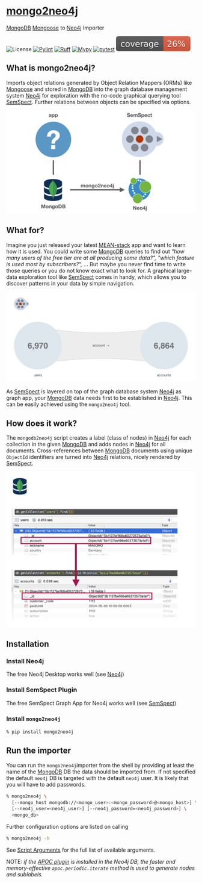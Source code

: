 # [mongo2neo4j](https://makomo.github.io/mongo2neo4j/)

[MongoDB](https://www.mongodb.com/) [Mongoose](https://mongoosejs.com/) to [Neo4j](https://neo4j.com/) Importer

![License](https://img.shields.io/github/license/MAKOMO/mongo2neo4j.svg)
[![Pylint](https://github.com/MAKOMO/mongo2neo4j/actions/workflows/pylint.yaml/badge.svg)](https://github.com/MAKOMO/mongo2neo4j/actions/workflows/pylint.yaml)
[![Ruff](https://github.com/MAKOMO/mongo2neo4j/actions/workflows/ruff.yaml/badge.svg)](https://github.com/MAKOMO/mongo2neo4j/actions/workflows/ruff.yaml)
[![Mypy](https://github.com/MAKOMO/mongo2neo4j/actions/workflows/mypy.yml/badge.svg)](https://github.com/MAKOMO/mongo2neo4j/actions/workflows/mypy.yml)
[![pytest](https://github.com/artisan-roaster-scope/artisan/actions/workflows/pytest.yaml/badge.svg?branch=master)](https://github.com/artisan-roaster-scope/artisan/actions/workflows/pytest.yaml)
![coverage](./images/coverage.svg)


## What is mongo2neo4j?

Imports object relations generated by Object Relation Mappers (ORMs) like [Mongoose](https://mongoosejs.com/) and stored in [MongoDB](https://www.mongodb.com/) into the graph database management system [Neo4j](https://neo4j.com/) for exploration with the no-code graphical querying tool [SemSpect](https://www.semspect.de/). Further relations between objects can be specified via options.

![](https://github.com/MAKOMO/mongo2neo4j/blob/main/images/motivation.jpg?raw=true)

## What for?

Imagine you just released your latest [MEAN-stack](https://en.wikipedia.org/wiki/MEAN_(solution_stack)) app and want to learn how it is used. You could write some [MongoDB](https://www.mongodb.com/) queries to find out _"how many users of the free tier are at all producing some data?", "which feature is used most by subscribers?",_ ... But maybe you never find time to write those queries or you do not know exact what to look for. A graphical large-data exploration tool like [SemSpect](https://www.semspect.de/) comes in handy, which allows you to discover patterns in your data by simple navigation.

![](https://github.com/MAKOMO/mongo2neo4j/blob/main/images/semspect.jpg?raw=true)

As [SemSpect](https://www.semspect.de/) is layered on top of the graph database system [Neo4j](https://neo4j.com/) as graph app, your [MongoDB](https://www.mongodb.com/) data needs first to be established in [Neo4j](https://neo4j.com/). This can be easily achieved using the `mongo2neo4j` tool.


## How does it work?

The `mongodb2neo4j` script creates a label (class of nodes) in [Neo4j](https://neo4j.com/) for each collection in the given [MongoDB](https://www.mongodb.com/) and adds nodes in [Neo4j](https://neo4j.com/) for all documents. Cross-references between [MongoDB](https://www.mongodb.com/) documents using unique `ObjectId` identifiers are turned into [Neo4j](https://neo4j.com/) relations, nicely rendered by [SemSpect](https://www.semspect.de/).

![](https://github.com/MAKOMO/mongo2neo4j/blob/main/images/mongodb.jpg?raw=true)


## Installation

### Install Neo4j

The free Neo4j Desktop works well (see [Neo4j](https://neo4j.com/))

### Install SemSpect Plugin

The free SemSpect Graph App for Neo4j works well (see [SemSpect](https://www.semspect.de/))

### Install `mongo2neo4j`

```sh
% pip install mongo2neo4j
```

## Run the importer

You can run the `mongo2neo4j`importer from the shell by providing at least the name of the [MongoDB](https://www.mongodb.com/) DB the data should be imported from. If not specified the default `neo4j` DB is targeted with the default `neo4j` user. It is likely that you will have to add passwords.

```sh
% mongo2neo4j \
  [--mongo_host mongodb://<mongo_user>:<mongo_password>@<mongo_host>] \
  [--neo4j_user=<neo4j_user>] [--neo4j_password=<neo4j_password>] \
  <mongo_db>
```

Further configuration options are listed on calling

```sh
% mongo2neo4j -h
```

See [Script Arguments](https://github.com/MAKOMO/mongo2neo4j/wiki/Script-Arguments) for the full list of available arguments.


NOTE: *if the [APOC plugin](https://neo4j.com/docs/apoc/) is installed in the Neo4j DB, the faster and memory-effective `apoc.periodic.iterate` method is used to generate nodes and sublabels.*
